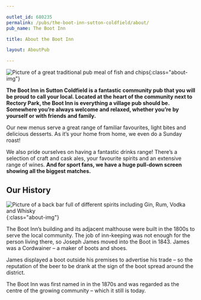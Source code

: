 ```yaml
---

outlet_id: 680235
permalink: /pubs/the-boot-inn-sutton-coldfield/about/
pub_name: The Boot Inn

title: About the Boot Inn

layout: AboutPub

---
```

		
	
![Picture of a great traditional pub meal of fish and chips ](/pubs/680235_the_boot_inn/assets/FishChips-SS-2018.jpg){:class="about-img"}

**The Boot Inn in Sutton Coldfield is a fantastic community pub that you will be proud to call your local. Located at the heart of the community next to Rectory Park, the Boot Inn is everything a village pub should be. Somewhere you’re always welcome and relaxed, whether you’re by yourself or with friends and family.**

Our new menus serve a great range of familiar favourites, light bites and delicious desserts. As it’s your home from home, we even do a Sunday roast!

We also pride ourselves on having a fantastic drinks range! There’s a selection of craft and cask ales, your favourite spirits and an extensive range of wines. **And for sport fans, we have a huge pull-down screen showing all the biggest matches.**

## Our History

![Picture of a back bar full of different spirits including Gin, Rum, Vodka and Whisky](/pubs/680235_the_boot_inn/assets/boot-spirits.jpg){:class="about-img"}


The Boot Inn’s building and its adjacent malthouse were built in the 1800s to serve the local community. The job of inn-keeping was not enough for the person living there, so Joseph James moved into the Boot in 1843. James was a Cordwainer – a maker of boots and shoes.

James displayed a boot outside his premises to advertise his trade – so the reputation of the beer to be drank at the sign of the boot spread around the district.

The Boot Inn was first named in in the 1870s and was regarded as the centre of the growing community – which it still is today.



